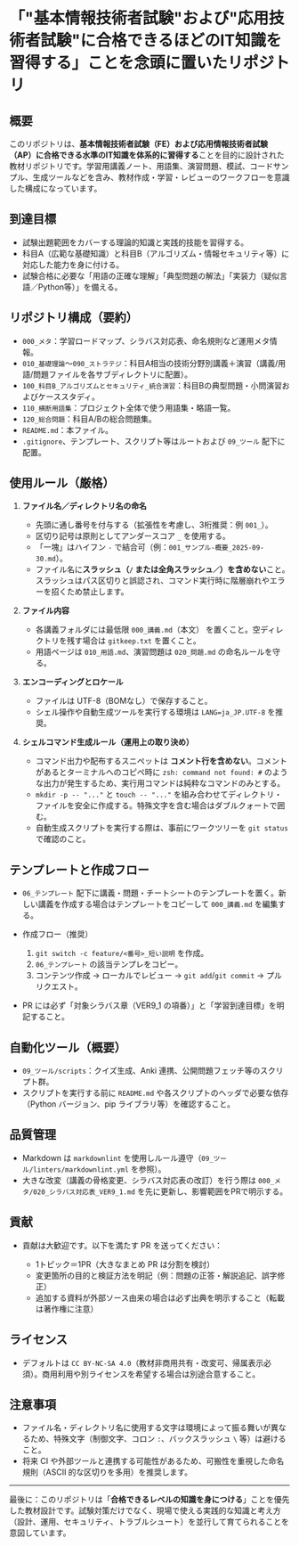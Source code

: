 # 「"基本情報技術者試験"および"応用技術者試験"に合格できるほどのIT知識を習得する」ことを念頭に置いたリポジトリ

## 概要

このリポジトリは、**基本情報技術者試験（FE）および応用情報技術者試験（AP）に合格できる水準のIT知識を体系的に習得する**ことを目的に設計された教材リポジトリです。学習用講義ノート、用語集、演習問題、模試、コードサンプル、生成ツールなどを含み、教材作成・学習・レビューのワークフローを意識した構成になっています。

## 到達目標

* 試験出題範囲をカバーする理論的知識と実践的技能を習得する。
* 科目A（広範な基礎知識）と科目B（アルゴリズム・情報セキュリティ等）に対応した能力を身に付ける。
* 試験合格に必要な「用語の正確な理解」「典型問題の解法」「実装力（疑似言語／Python等）」を備える。

## リポジトリ構成（要約）

* `000_メタ`：学習ロードマップ、シラバス対応表、命名規則など運用メタ情報。
* `010_基礎理論`〜`090_ストラテジ`：科目A相当の技術分野別講義＋演習（講義/用語/問題ファイルを各サブディレクトリに配置）。
* `100_科目B_アルゴリズムとセキュリティ_統合演習`：科目Bの典型問題・小問演習およびケーススタディ。
* `110_横断用語集`：プロジェクト全体で使う用語集・略語一覧。
* `120_総合問題`：科目A/Bの総合問題集。
* `README.md`：本ファイル。
* `.gitignore`、テンプレート、スクリプト等はルートおよび `09_ツール` 配下に配置。

## 使用ルール（厳格）

1. **ファイル名／ディレクトリ名の命名**

   * 先頭に通し番号を付与する（拡張性を考慮し、3桁推奨：例 `001_`）。
   * 区切り記号は原則としてアンダースコア `_` を使用する。
   * 「一塊」はハイフン `-` で結合可（例：`001_サンプル-概要_2025-09-30.md`）。
   * ファイル名に**スラッシュ（`/` または全角スラッシュ`／`）を含めない**こと。スラッシュはパス区切りと誤認され、コマンド実行時に階層崩れやエラーを招くため禁止します。
2. **ファイル内容**

   * 各講義フォルダには最低限 `000_講義.md`（本文） を置くこと。空ディレクトリを残す場合は `gitkeep.txt` を置くこと。
   * 用語ページは `010_用語.md`、演習問題は `020_問題.md` の命名ルールを守る。
3. **エンコーディングとロケール**

   * ファイルは UTF-8（BOMなし）で保存すること。
   * シェル操作や自動生成ツールを実行する環境は `LANG=ja_JP.UTF-8` を推奨。
4. **シェルコマンド生成ルール（運用上の取り決め）**

   * コマンド出力や配布するスニペットは **コメント行を含めない**。コメントがあるとターミナルへのコピペ時に `zsh: command not found: #` のような出力が発生するため、実行用コマンドは純粋なコマンドのみとする。
   * `mkdir -p -- "..."` と `touch -- "..."` を組み合わせてディレクトリ・ファイルを安全に作成する。特殊文字を含む場合はダブルクォートで囲む。
   * 自動生成スクリプトを実行する際は、事前にワークツリーを `git status` で確認のこと。

## テンプレートと作成フロー

* `06_テンプレート` 配下に講義・問題・チートシートのテンプレートを置く。新しい講義を作成する場合はテンプレートをコピーして `000_講義.md` を編集する。
* 作成フロー（推奨）

  1. `git switch -c feature/<番号>_短い説明` を作成。
  2. `06_テンプレート` の該当テンプレをコピー。
  3. コンテンツ作成 → ローカルでレビュー → `git add`/`git commit` → プルリクエスト。
* PR には必ず「対象シラバス章（VER9_1 の項番）」と「学習到達目標」を明記すること。

## 自動化ツール（概要）

* `09_ツール/scripts`：クイズ生成、Anki 連携、公開問題フェッチ等のスクリプト群。
* スクリプトを実行する前に `README.md` や各スクリプトのヘッダで必要な依存（Python バージョン、pip ライブラリ等）を確認すること。

## 品質管理

* Markdown は `markdownlint` を使用しルール遵守（`09_ツール/linters/markdownlint.yml` を参照）。
* 大きな改変（講義の骨格変更、シラバス対応表の改訂）を行う際は `000_メタ/020_シラバス対応表_VER9_1.md` を先に更新し、影響範囲をPRで明示する。

## 貢献

* 貢献は大歓迎です。以下を満たす PR を送ってください：

  * 1トピック＝1PR（大きなまとめ PR は分割を検討）
  * 変更箇所の目的と検証方法を明記（例：問題の正答・解説追記、誤字修正）
  * 追加する資料が外部ソース由来の場合は必ず出典を明示すること（転載は著作権に注意）

## ライセンス

* デフォルトは `CC BY-NC-SA 4.0`（教材非商用共有・改変可、帰属表示必須）。商用利用や別ライセンスを希望する場合は別途合意すること。

## 注意事項

* ファイル名・ディレクトリ名に使用する文字は環境によって振る舞いが異なるため、特殊文字（制御文字、コロン `:`、バックスラッシュ `\` 等）は避けること。
* 将来 CI や外部ツールと連携する可能性があるため、可搬性を重視した命名規則（ASCII 的な区切りを多用）を推奨します。

---

最後に：このリポジトリは「**合格できるレベルの知識を身につける**」ことを優先した教材設計です。試験対策だけでなく、現場で使える実践的な知識と考え方（設計、運用、セキュリティ、トラブルシュート）を並行して育てられることを意図しています。